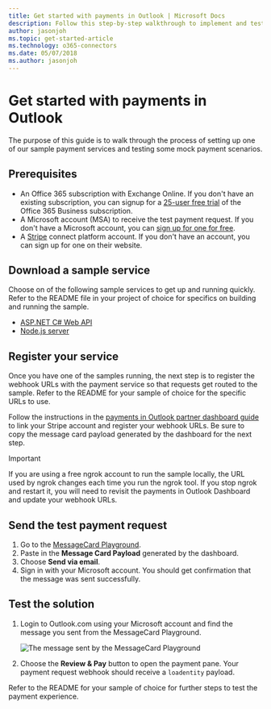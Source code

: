 ```yaml
---
title: Get started with payments in Outlook | Microsoft Docs
description: Follow this step-by-step walkthrough to implement and test an example payments in Outlook solution.
author: jasonjoh
ms.topic: get-started-article
ms.technology: o365-connectors
ms.date: 05/07/2018
ms.author: jasonjoh
---
```


# Get started with payments in Outlook

The purpose of this guide is to walk through the process of setting up one of our sample payment services and testing some mock payment scenarios.

## Prerequisites

- An Office 365 subscription with Exchange Online. If you don't have an existing subscription, you can signup for a [25-user free trial](https://portal.office.com/Signup/Signup.aspx?OfferId=467eab54-127b-42d3-b046-3844b860bebf&dl=O365_BUSINESS_PREMIUM&alo=1&lc=1033&ali=1#0) of the Office 365 Business subscription.
- A Microsoft account (MSA) to receive the test payment request. If you don't have a Microsoft account, you can [sign up for one for free](https://signup.live.com/signup?wa=wsignin1.0&rpsnv=12&ct=1454618383&rver=6.4.6456.0&wp=MBI_SSL_SHARED&wreply=https://mail.live.com/default.aspx&id=64855&cbcxt=mai&bk=1454618383&uiflavor=web&uaid=b213a65b4fdc484382b6622b3ecaa547&mkt=E-US&lc=1033&lic=1).
- A [Stripe](https://stripe.com/connect) connect platform account. If you don't have an account, you can sign up for one on their website.

## Download a sample service

Choose on of the following sample services to get up and running quickly. Refer to the README file in your project of choice for specifics on building and running the sample.

- [ASP.NET C# Web API](https://github.com/officedev/outlook-payments-csharp-sample)
- [Node.js server](https://github.com/officedev/outlook-payments-nodejs-sample)

## Register your service

Once you have one of the samples running, the next step is to register the webhook URLs with the payment service so that requests get routed to the sample. Refer to the README for your sample of choice for the specific URLs to use.

Follow the instructions in the [payments in Outlook partner dashboard guide](partner-dashboard.md) to link your Stripe account and register your webhook URLs. Be sure to copy the message card payload generated by the dashboard for the next step.

> [!IMPORTANT]
> If you are using a free ngrok account to run the sample locally, the URL used by ngrok changes each time you run the ngrok tool. If you stop ngrok and restart it, you will need to revisit the payments in Outlook Dashboard and update your webhook URLs.

## Send the test payment request

1. Go to the [MessageCard Playground](https://messagecardplayground.azurewebsites.net/).
1. Paste in the **Message Card Payload** generated by the dashboard.
1. Choose **Send via email**.
1. Sign in with your Microsoft account. You should get confirmation that the message was sent successfully.

## Test the solution

1. Login to Outlook.com using your Microsoft account and find the message you sent from the MessageCard Playground.

    ![The message sent by the MessageCard Playground](images/payment-request-message.PNG)

1. Choose the **Review & Pay** button to open the payment pane. Your payment request webhook should receive a `loadentity` payload.

Refer to the README for your sample of choice for further steps to test the payment experience.